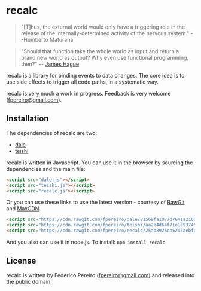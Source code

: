 # recalc

> "[T]hus, the external world would only have a triggering role in the release of the internally-determined activity of the nervous system." --Humberto Maturana

> "Should that function take the whole world as input and return a brand new world as output? Why even use functional programming, then?" -- [James Hague](http://prog21.dadgum.com/26.html)

recalc is a library for binding events to data changes. The core idea is to use side effects to trigger all code paths, in a systematic way.

recalc is very much a work in progress. Feedback is very welcome (fpereiro@gmail.com).

## Installation

The dependencies of recalc are two:

- [dale](https://github.com/fpereiro/dale)
- [teishi](https://github.com/fpereiro/teishi)

recalc is written in Javascript. You can use it in the browser by sourcing the dependencies and the main file:

```html
<script src="dale.js"></script>
<script src="teishi.js"></script>
<script src="recalc.js"></script>
```

Or you can use these links to use the latest version - courtesy of [RawGit](https://rawgit.com) and [MaxCDN](https://maxcdn.com).

```html
<script src="https://cdn.rawgit.com/fpereiro/dale/81569fa1077d7641a216d987a7a95a7251c62b68/dale.js"></script>
<script src="https://cdn.rawgit.com/fpereiro/teishi/aa2e4d64f71e1e93745e69ba99f1b71dc3eb8742/teishi.js"></script>
<script src="https://cdn.rawgit.com/fpereiro/recalc/25ab8925cb5245aebf02a3af099835d17d72f1d6/recalc.js"></script>
```

And you also can use it in node.js. To install: `npm install recalc`

## License

recalc is written by Federico Pereiro (fpereiro@gmail.com) and released into the public domain.
